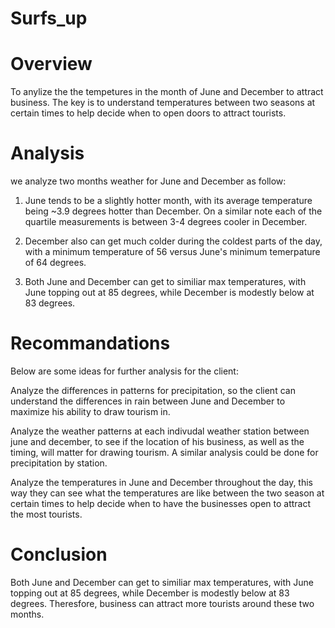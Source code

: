 # Surfs_up

# Overview

 To anylize the the tempetures in the month of June and December to attract business. The key is to understand temperatures between two seasons at certain times to help decide when to open doors to attract tourists.

 # Analysis

we analyze two months weather for June and December as follow:

   1. June tends to be a slightly hotter month, with its average temperature being ~3.9 degrees hotter than December. On a similar note each of the quartile measurements is between 3-4 degrees cooler in December.

   2. December also can get much colder during the coldest parts of the day, with a minimum temperature of 56 versus June's minimum temerpature of 64 degrees.

   3. Both June and December can get to similiar max temperatures, with June topping out at 85 degrees, while December is modestly below at 83 degrees.


# Recommandations

Below are some ideas for further analysis for the client:

Analyze the differences in patterns for precipitation, so the client can understand the differences in rain between June and December to maximize his ability to draw tourism in.

Analyze the weather patterns at each indivudal weather station between june and december, to see if the location of his business, as well as the timing, will matter for drawing tourism. A similar analysis could be done for precipitation by station.

Analyze the temperatures in June and December throughout the day, this way they can see what the temperatures are like between the two season at certain times to help decide when to have the businesses open to attract the most tourists.


# Conclusion

Both June and December can get to similiar max temperatures, with June topping out at 85 degrees, while December is modestly below at 83 degrees. Theresfore, business can attract more tourists around these two months.
